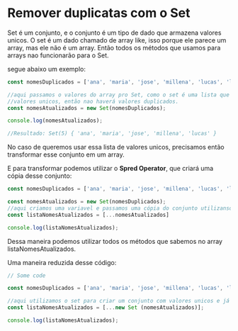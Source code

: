 # Remover duplicatas com o Set

Set é um conjunto, e o conjunto é um tipo de dado que armazena valores unicos. O set é um dado chamado de array like, isso porque ele parece um array, mas ele não é um array. Então todos os métodos que usamos para arrays nao funcionarão para o Set.&#x20;

segue abaixo um exemplo:

```javascript
const nomesDuplicados = ['ana', 'maria', 'jose', 'millena', 'lucas', 'lucas', 'lucas'];

//aqui passamos o valores do array pro Set, como o set é uma lista que armazena
//valores unicos, então nao haverá valores duplicados. 
const nomesAtualizados = new Set(nomesDuplicados);

console.log(nomesAtualizados);

//Resultado: Set(5) { 'ana', 'maria', 'jose', 'millena', 'lucas' }
```

No caso de queremos usar essa lista de valores unicos, precisamos então transformar esse conjunto em um array.

E para transformar podemos utilizar o **Spred Operator**, que criará uma cópia desse conjunto:

```javascript
const nomesDuplicados = ['ana', 'maria', 'jose', 'millena', 'lucas', 'lucas', 'lucas'];

const nomesAtualizados = new Set(nomesDuplicados);
//aqui criamos uma variavel e passamos uma cópia do conjunto utilizanso o spred
const listaNomesAtualizados = [...nomesAtualizados]

console.log(listaNomesAtualizados);
```

Dessa maneira podemos utilizar todos os métodos que sabemos no array listaNomesAtualizados.



Uma maneira reduzida desse código:

```javascript
// Some code

const nomesDuplicados = ['ana', 'maria', 'jose', 'millena', 'lucas', 'lucas', 'lucas'];

//aqui utilizamos o set para criar um conjunto com valores unicos e já usamos o spred
const listaNomesAtualizados = [...new Set (nomesAtualizados)];

console.log(listaNomesAtualizados);

```

